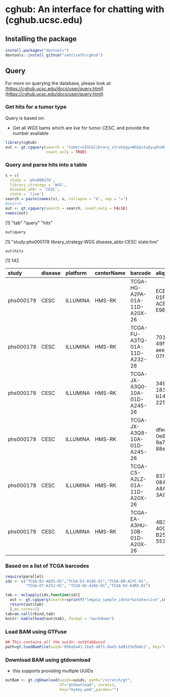 
cghub: An interface for chatting with (cghub.ucsc.edu)
========================================================




## Installing the package

```r
install.packages("devtools")
devtools::install_github("sahilseth/cghub")
```

## Query
For more on querying the database, please look at: 
[https://cghub.ucsc.edu/docs/user/query.html](https://cghub.ucsc.edu/docs/user/query.html)

### Get hits for a tumor type
Query is based on:
- Get all *WGS* bams which are *live* for tumor *CESC*, and provide the number available


```r
library(cghub)
out <- gt.cgquery(search = "tumor=CESC&library_strategy=WGS&study=phs000178&state=live",
                  count.only = TRUE)
```

### Query and parse hits into a table


```r
s = c(
  study = 'phs000178',
  library_strategy = 'WGS',
  disease_abbr = 'CESC',
  state = 'live')
search = paste(names(s), s, collapse = "&", sep = "=")
#search
out <- gt.cgquery(search = search, count.only = FALSE)
names(out)
```

[1] "tab"   "query" "hits" 

```r
out$query
```

[1] "study:phs000178 library_strategy:WGS disease_abbr:CESC state:live"

```r
out$hits
```

[1] 142


|study     |disease |platform |centerName |barcode                      |aliquotID                            |reflib             |filename                                                                  |filesize    |state |uuid                                 |checksum                         |modificationDt       |reason |libraryStrategy |
|:---------|:-------|:--------|:----------|:----------------------------|:------------------------------------|:------------------|:-------------------------------------------------------------------------|:-----------|:-----|:------------------------------------|:--------------------------------|:--------------------|:------|:---------------|
|phs000178 |CESC    |ILLUMINA |HMS-RK     |TCGA-HG-A2PA-01A-11D-A20X-26 |ECE06317-01F9-4EF2-ACE0-E9B18C7F4DE1 |HG19_Broad_variant |TCGA-HG-A2PA-01A-11D-A20X_140106_SN590_0244_BC384EACXX_s_4_rg.sorted.bam  |17463115455 |live  |03ad648b-e0e2-4d73-a1a7-1004a4cf6c6d |52fbc3079d348d0f3e0b400e7be185e2 |2014-06-10T05:21:37Z |NA     |WGS             |
|phs000178 |CESC    |ILLUMINA |HMS-RK     |TCGA-FU-A3TQ-01A-11D-A232-26 |7018744f-49ff-4f47-aee5-07f0dea5d7d3 |HG19_Broad_variant |TCGA-FU-A3TQ-01A-11D-A232_140124_SN1120_0291_AC2PHAACXX_s_3_rg.sorted.bam |26168324162 |live  |03f34fcc-2af0-41f5-9784-3de867b1aac3 |f951fb705fc93a9848d630df633c0580 |2014-06-10T07:16:47Z |NA     |WGS             |
|phs000178 |CESC    |ILLUMINA |HMS-RK     |TCGA-JX-A3Q0-10A-01D-A245-26 |3494d848-1830-49a0-b144-22550b8a0428 |HG19_Broad_variant |TCGA-JX-A3Q0-10A-01D-A245_140206_SN1222_0239_BC2RAKACXX_s_2_rg.sorted.bam |19341942149 |live  |10e36cd3-f435-4e63-83f9-57613bb50b90 |7a0905a27831dff3537a6ce443397a00 |2014-06-10T18:50:50Z |NA     |WGS             |
|phs000178 |CESC    |ILLUMINA |HMS-RK     |TCGA-JX-A3Q8-10A-01D-A245-26 |dfede0ba-0e85-4d22-9a70-88e798cd267a |HG19_Broad_variant |TCGA-JX-A3Q8-10A-01D-A245_140206_SN1222_0239_BC2RAKACXX_s_4_rg.sorted.bam |20895427729 |live  |0fbd6804-e8d6-47b5-95f7-aa3f107d2c7e |43e830a660e342ce7251032caa436ff8 |2014-06-10T18:57:02Z |NA     |WGS             |
|phs000178 |CESC    |ILLUMINA |HMS-RK     |TCGA-C5-A2LZ-01A-11D-A20X-26 |837B293C-0843-4002-A8AB-3A945E040C75 |HG19_Broad_variant |TCGA-C5-A2LZ-01A-11D-A20X_140106_SN590_0244_BC384EACXX_s_2_rg.sorted.bam  |16607119021 |live  |0a7b3c97-5fcf-493b-811f-2eb9734bae1a |ba54f79d49539a64373e831b9a98804a |2014-06-11T01:53:18Z |NA     |WGS             |
|phs000178 |CESC    |ILLUMINA |HMS-RK     |TCGA-EA-A3HU-10B-01D-A20X-26 |4B33B319-40C6-4C3C-B259-5518A1B55410 |HG19_Broad_variant |TCGA-EA-A3HU-10B-01D-A20X_140106_SN590_0244_BC384EACXX_s_7_rg.sorted.bam  |18612972742 |live  |03dd6beb-53b9-4bfe-8843-9e2fe621913a |5158447a4b01a7e5ef91bafa3f2a81c2 |2014-06-12T00:59:54Z |NA     |WGS             |


### Based on a list of TCGA barcodes

```r
require(parallel)
ids <- c("TCGA-BJ-A0Z5-01","TCGA-DJ-A1QG-01","TCGA-EM-A1YC-01",
         "TCGA-ET-A25J-01", "TCGA-H2-A26U-01","TCGA-H2-A3RI-01")

tab <- mclapply(ids,function(id){
  out <- gt.cgquery(search=sprintf("legacy_sample_id=%s*&state=live",id), count.only=FALSE)
  return(out$tab)
  },mc.cores=1)
tab=do.call(rbind,tab)
knitr::kable(head(out$tab), format = "markdown")
```


### Load BAM using GTFuse

```r
## This contains all the uuids: out$tab$uuid
path=gt.loadBamFile(uuid='056a5a41-1be5-48f1-8ae5-bd8125e5b0c2', key="mykey.pem", force=TRUE)
```

### Download BAM using gtdownload
- this supports providing multiple UUIDs

```r
outBam <- gt.cgDownload(uuids=uuids, path="/scratch/gt", 
                        GT="gtdownload", cores=1,
                        key="mykey.pem",params="")
```



